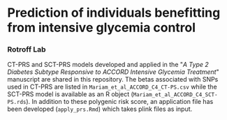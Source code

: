 # Prediction of individuals benefitting from intensive glycemia control
### Rotroff Lab 

CT-PRS and SCT-PRS models developed and applied in the "*A Type 2 Diabetes Subtype Responsive to ACCORD Intensive Glycemia Treatment*" manuscript are shared in this repository. The betas associated with SNPs used in CT-PRS are listed in `Mariam_et_al_ACCORD_C4_CT-PS.csv` while the SCT-PRS model is available as an R object (`Mariam_et_al_ACCORD_C4_SCT-PS.rds`). In addition to these polygenic risk score, an application file has been developed (`apply_prs.Rmd`) which takes plink files as input. 

